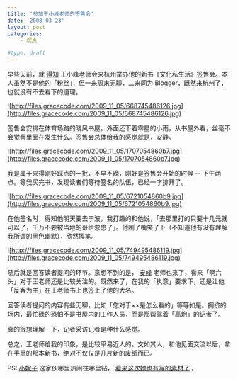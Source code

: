 ```yaml
---
title: '参加王小峰老师的签售会'
date: '2008-03-23'
layout: post
categories:
    - 观点

#type: draft
---
```


早些天前，就 [得知](http://www.wangxiaofeng.net/?p=1920) 王小峰老师会来杭州举办他的新书《文化私生活》签售会。本人虽然不是他的「粉丝」，但一来周末无聊，二来同为 Blogger，既然来杭州了，也就没有不去看下的道理。

![http://files.gracecode.com/2009_11_05/668745486126.jpg](http://files.gracecode.com/2009_11_05/668745486126.jpg)

签售会安排在体育场路的晓风书屋。外面还下着零星的小雨，从书屋外看，丝毫不会觉察里面在发生什么。签售会总体给我的感觉就是，安静。

![http://files.gracecode.com/2009_11_05/1707054860b7.jpg](http://files.gracecode.com/2009_11_05/1707054860b7.jpg)

我是属于来得刚好踩点的一批，不早不晚，刚好是签售会开始的时候 -- 下午两点。等我买完书，发现读者们等待签名的队伍，已经一字排开了。

![http://files.gracecode.com/2009_11_05/6721054860b9.jpg](http://files.gracecode.com/2009_11_05/6721054860b9.jpg)

在他签名时，得知他明天要去宁波，我打趣的和他说，「去那里打的只要十几元就可以了，千万不要被当地的哥给忽悠了」。他咧了嘴笑了下（不知道他有没有理解我所谓的黑色幽默），欣然挥笔。

![http://files.gracecode.com/2009_11_05/749495486119.jpg](http://files.gracecode.com/2009_11_05/749495486119.jpg)

随后就是回答读者提问的环节。意想不到的是， [安峰](http://www.nanfangdaily.com.cn/zm/20051110/wh/whxw/200511100069.asp) 老师也来了，看来「啊六头」对于王老师还是比较关注的。既然来了，在我的「执意」要求下，还是让他「反客为主」在王老师书上也签上了他的大名。

回答读者提问的内容有些无聊，比如「您对于××是怎么看的」等等如是。拥挤的场内，最忙碌的恐怕不是书屋内的工作人员，而是那帮驾着「高炮」的记者了。

真的很想理解一下，记者采访记者是种什么感觉。

总之，王老师给我的印象，是比较平易近人的。文如其人，和他见面交流以后，拿在手里的那本新书，绝对不仅仅是几片新的废纸而已。

PS:  [小妮子](http://www.yiyitoo.com) 这家伙哪里热闹往哪里钻， [看来这次她也有写的素材了](http://www.yiyitoo.com/archives/481) 。
